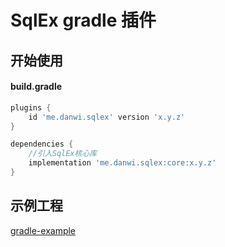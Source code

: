# SqlEx gradle 插件

## 开始使用

#### build.gradle
```groovy
plugins {
    id 'me.danwi.sqlex' version 'x.y.z'
}

dependencies {
    //引入SqlEx核心库
    implementation 'me.danwi.sqlex:core:x.y.z'
}
```

## 示例工程
[gradle-example](https://github.com/sqlex/gradle-example)
